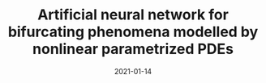 ---
title: "Artificial neural network for bifurcating phenomena modelled by nonlinear parametrized PDEs"
collection: publications
permalink: /publication/2021-01-14-Artificial-neural-network-for-bifurcating-phenomena-modelled-by-nonlinear-parametrized-PDEs
date: 2021-01-14
item: 8
venue: 'PAMM'
paperurl: 'https://doi.org/10.1002/pamm.202000350'
authors: 'F. Pichi, F. Ballarin, G. Rozza, J. Hesthaven'
pubsource: 'journal'
bibtex: '@article{PichiArtificialNeuralNetwork2021,<br>
  title = {Artificial Neural Network for Bifurcating Phenomena Modelled by Nonlinear Parametrized {{PDEs}}},<br>
  author = {Pichi, Federico and Ballarin, Francesco and Rozza, Gianluigi and Hesthaven, Jan S.},<br>
  year = {2021},<br>
  journal = {PAMM},<br>
  volume = {20},<br>
  number = {S1},<br>
  pages = {e202000350},<br>
  doi = {10.1002/pamm.202000350},<br>
  urldate = {2022-11-25}}<br>
'
---